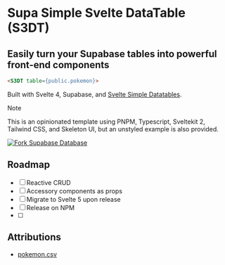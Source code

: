 # Supa Simple Svelte DataTable (S3DT)

## Easily turn your Supabase tables into powerful front-end components

``` html
<S3DT table={public.pokemon}>
```

Built with Svelte 4, Supabase, and [Svelte Simple Datatables](https://vincjo.fr/datatables/remote/home).

> [!NOTE]  
> This is an opinionated template using PNPM, Typescript, Sveltekit 2, Tailwind CSS, and Skeleton UI, but an unstyled example is also provided.

[![Fork Supabase Database](https://supafork.com/button)](https://supafork.com/new?repository_url=https%3A%2F%2Fgithub.com%2Fkmalloy24%2FS3DT)

## Roadmap

- [ ]  Reactive CRUD
- [ ]  Accessory components as props
- [ ]  Migrate to Svelte 5 upon release
- [ ]  Release on NPM
- [ ]  

## Attributions
- [pokemon.csv](https://gist.github.com/armgilles/194bcff35001e7eb53a2a8b441e8b2c6)